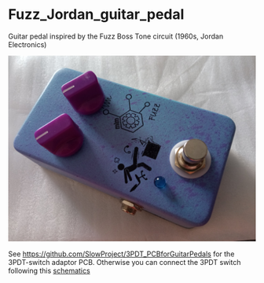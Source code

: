 # Fuzz_Jordan_guitar_pedal
Guitar pedal inspired by the Fuzz Boss Tone circuit (1960s, Jordan Electronics)

![alt text](https://github.com/SlowProject/Fuzz_Jordan_guitar_pedal/blob/main/pics/FuzzJordan-mlm-vs1.jpg)

See https://github.com/SlowProject/3PDT_PCBforGuitarPedals for the 3PDT-switch adaptor PCB. Otherwise you can connect the 3PDT switch following this [schematics](https://github.com/SlowProject/Fuzz_Jordan_guitar_pedal/blob/main/Fuzz%20mlm%20vs1-imagen-wiring%20to%203PDT%20switch.jpg)

